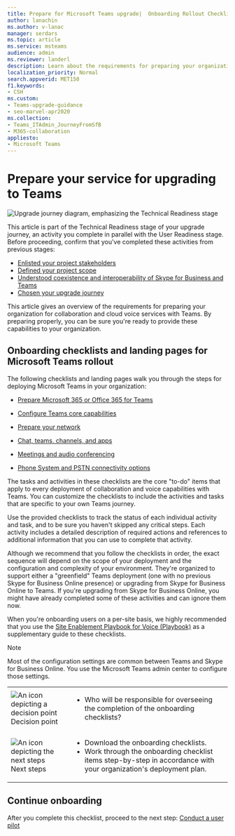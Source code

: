 ```yaml
---
title: Prepare for Microsoft Teams upgrade|  Onboarding Rollout Checklist
author: lanachin
ms.author: v-lanac
manager: serdars
ms.topic: article
ms.service: msteams
audience: admin
ms.reviewer: landerl
description: Learn about the requirements for preparing your organization for collaboration and cloud voice services with Teams.
localization_priority: Normal
search.appverid: MET150
f1.keywords:
- CSH
ms.custom: 
- Teams-upgrade-guidance
- seo-marvel-apr2020
ms.collection: 
- Teams_ITAdmin_JourneyFromSfB
- M365-collaboration
appliesto:
- Microsoft Teams
---
```


# Prepare your service for upgrading to Teams

![Upgrade journey diagram, emphasizing the Technical Readiness stage](media/upgrade-banner-tech-readiness.png "Stages of the upgrade journey, with emphasis on the Technical Readiness stage")

This article is part of the Technical Readiness stage of your upgrade journey, an activity you complete in parallel with the User Readiness stage. Before proceeding, confirm that you've completed these activities from previous stages:

- [Enlisted your project stakeholders](upgrade-enlist-stakeholders.md)
- [Defined your project scope](https://aka.ms/SkypetoTeams-Scope)
- [Understood coexistence and interoperability of Skype for Business and Teams](https://aka.ms/SkypeToTeams-Coexist)
- [Chosen your upgrade journey](upgrade-and-coexistence-of-skypeforbusiness-and-teams.md)

This article gives an overview of the requirements for preparing your organization for collaboration and cloud voice services with Teams. By preparing properly, you can be sure you're ready to provide these capabilities to your organization.

## Onboarding checklists and landing pages for Microsoft Teams rollout

The following checklists and landing pages walk you through the steps for deploying Microsoft Teams in your organization:

- [Prepare Microsoft 365 or Office 365 for Teams](onboarding-checklist-enable-office-365.md)

- [Configure Teams core capabilities](onboarding-checklist-configure-microsoft-teams-core-capabilities.md)

- [Prepare your network](prepare-network.md)

- [Chat, teams, channels, and apps](deploy-chat-teams-channels-microsoft-teams-landing-page.md)

- [Meetings and audio conferencing](deploy-meetings-microsoft-teams-landing-page.md)

- [Phone System and PSTN connectivity options](cloud-voice-landing-page.md)


The tasks and activities in these checklists are the core "to-do" items that apply to every deployment of collaboration and voice capabilities with Teams. You can customize the checklists to include the activities and tasks that are specific to your own Teams journey.

Use the provided checklists to track the status of each individual activity and task, and to be sure you haven't skipped any critical steps. Each activity includes a detailed description of required actions and references to additional information that you can use to complete that activity.

Although we recommend that you follow the checklists in order, the exact sequence will depend on the scope of your deployment and the configuration and complexity of your environment. They're organized to support either a "greenfield" Teams deployment (one with no previous Skype for Business Online presence) or upgrading from Skype for Business Online to Teams. If you're upgrading from Skype for Business Online, you might have already completed some of these activities and can ignore them now.

When you're onboarding users on a per-site basis, we highly recommended that you use the [Site Enablement Playbook for Voice (Playbook)](https://github.com/MicrosoftDocs/OfficeDocs-SkypeForBusiness/blob/live/Teams/downloads/site-enablement-playbook-for-voice-(playbook).xlsx?raw=true) as a supplementary guide to these checklists.

>[!NOTE]
>Most of the configuration settings are common between Teams and Skype for Business Online. You use the Microsoft Teams admin center to configure those settings.

<table>
<tr><td><img src="media/audio_conferencing_image7.png" alt="An icon depicting a decision point"/> <br/>Decision point</td><td><ul><li>Who will be responsible for overseeing the completion of the onboarding checklists?</li></ul></td></tr>
<tr><td><img src="media/audio_conferencing_image9.png" alt="An icon depicting the next steps"/><br/>Next steps</td><td><ul><li>Download the onboarding checklists.</li><li>Work through the onboarding checklist items step-by-step in accordance with your organization's deployment plan.</li></ul></td></tr>
</table>

<!--ENDOFSECTION-->

## Continue onboarding

After you complete this checklist, proceed to the next step: [Conduct a user pilot](pilot-essentials.md)

[//]: # (@Turgay, I commented out this next paragraph because it's cloud voice-specific.)
<!--
As the next step, use the [Site Enablement Playbook for Voice (Playbook)](https://github.com/MicrosoftDocs/OfficeDocs-SkypeForBusiness/blob/live/Teams/downloads/site-enablement-playbook-for-voice-(playbook).xlsx?raw=true) to help you onboard your users on each site to cloud voice, and help ensure that you plan and execute important site-specific activities.
-->
